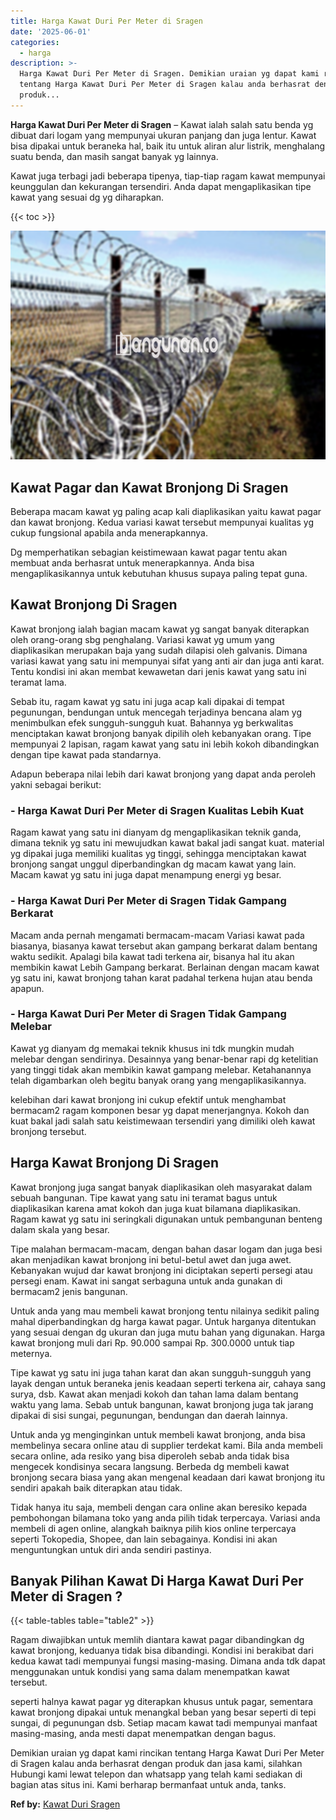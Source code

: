```yaml
---
title: Harga Kawat Duri Per Meter di Sragen
date: '2025-06-01'
categories:
  - harga
description: >-
  Harga Kawat Duri Per Meter di Sragen. Demikian uraian yg dapat kami rincikan
  tentang Harga Kawat Duri Per Meter di Sragen kalau anda berhasrat dengan
  produk...
---
```


**Harga Kawat Duri Per Meter di Sragen** – Kawat ialah salah satu benda yg dibuat dari logam yang mempunyai ukuran panjang dan juga lentur. Kawat bisa dipakai untuk beraneka hal, baik itu untuk aliran alur listrik, menghalang suatu benda, dan masih sangat banyak yg lainnya.

Kawat juga terbagi jadi beberapa tipenya, tiap-tiap ragam kawat mempunyai keunggulan dan kekurangan tersendiri. Anda dapat mengaplikasikan tipe kawat yang sesuai dg yg diharapkan.

{{< toc >}}

![Harga Kawat Duri Per Meter di Sragen](/images/jual-kawat-murah43.png)

## Kawat Pagar dan Kawat Bronjong Di Sragen

Beberapa macam kawat yg paling acap kali diaplikasikan yaitu kawat pagar dan kawat bronjong. Kedua variasi kawat tersebut mempunyai kualitas yg cukup fungsional apabila anda menerapkannya.

Dg memperhatikan sebagian keistimewaan kawat pagar tentu akan membuat anda berhasrat untuk menerapkannya. Anda bisa mengaplikasikannya untuk kebutuhan khusus supaya paling tepat guna.

## Kawat Bronjong Di Sragen

Kawat bronjong ialah bagian macam kawat yg sangat banyak diterapkan oleh orang-orang sbg penghalang. Variasi kawat yg umum yang diaplikasikan merupakan baja yang sudah dilapisi oleh galvanis. Dimana variasi kawat yang satu ini mempunyai sifat yang anti air dan juga anti karat. Tentu kondisi ini akan membat kewawetan dari jenis kawat yang satu ini teramat lama.

Sebab itu, ragam kawat yg satu ini juga acap kali dipakai di tempat pegunungan, bendungan untuk mencegah terjadinya bencana alam yg menimbulkan efek sungguh-sungguh kuat. Bahannya yg berkwalitas menciptakan kawat bronjong banyak dipilih oleh kebanyakan orang. Tipe mempunyai 2 lapisan, ragam kawat yang satu ini lebih kokoh dibandingkan dengan tipe kawat pada standarnya.

Adapun beberapa nilai lebih dari kawat bronjong yang dapat anda peroleh yakni sebagai berikut:

### \- Harga Kawat Duri Per Meter di Sragen Kualitas Lebih Kuat

Ragam kawat yang satu ini dianyam dg mengaplikasikan teknik ganda, dimana teknik yg satu ini mewujudkan kawat bakal jadi sangat kuat. material yg dipakai juga memiliki kualitas yg tinggi, sehingga menciptakan kawat bronjong sangat unggul diperbandingkan dg macam kawat yang lain. Macam kawat yg satu ini juga dapat menampung energi yg besar.

### \- Harga Kawat Duri Per Meter di Sragen Tidak Gampang Berkarat

Macam anda pernah mengamati bermacam-macam Variasi kawat pada biasanya, biasanya kawat tersebut akan gampang berkarat dalam bentang waktu sedikit. Apalagi bila kawat tadi terkena air, bisanya hal itu akan membikin kawat Lebih Gampang berkarat. Berlainan dengan macam kawat yg satu ini, kawat bronjong tahan karat padahal terkena hujan atau benda apapun.

### \- Harga Kawat Duri Per Meter di Sragen Tidak Gampang Melebar

Kawat yg dianyam dg memakai teknik khusus ini tdk mungkin mudah melebar dengan sendirinya. Desainnya yang benar-benar rapi dg ketelitian yang tinggi tidak akan membikin kawat gampang melebar. Ketahanannya telah digambarkan oleh begitu banyak orang yang mengaplikasikannya.

kelebihan dari kawat bronjong ini cukup efektif untuk menghambat bermacam2 ragam komponen besar yg dapat menerjangnya. Kokoh dan kuat bakal jadi salah satu keistimewaan tersendiri yang dimiliki oleh kawat bronjong tersebut.

## Harga Kawat Bronjong Di Sragen

Kawat bronjong juga sangat banyak diaplikasikan oleh masyarakat dalam sebuah bangunan. Tipe kawat yang satu ini teramat bagus untuk diaplikasikan karena amat kokoh dan juga kuat bilamana diaplikasikan. Ragam kawat yg satu ini seringkali digunakan untuk pembangunan benteng dalam skala yang besar.

Tipe malahan bermacam-macam, dengan bahan dasar logam dan juga besi akan menjadikan kawat bronjong ini betul-betul awet dan juga awet. Kebanyakan wujud dar kawat bronjong ini diciptakan seperti persegi atau persegi enam. Kawat ini sangat serbaguna untuk anda gunakan di bermacam2 jenis bangunan.

Untuk anda yang mau membeli kawat bronjong tentu nilainya sedikit paling mahal diperbandingkan dg harga kawat pagar. Untuk harganya ditentukan yang sesuai dengan dg ukuran dan juga mutu bahan yang digunakan. Harga kawat bronjong muli dari Rp. 90.000 sampai Rp. 300.0000 untuk tiap meternya.

Tipe kawat yg satu ini juga tahan karat dan akan sungguh-sungguh yang layak dengan untuk beraneka jenis keadaan seperti terkena air, cahaya sang surya, dsb. Kawat akan menjadi kokoh dan tahan lama dalam bentang waktu yang lama. Sebab untuk bangunan, kawat bronjong juga tak jarang dipakai di sisi sungai, pegunungan, bendungan dan daerah lainnya.

Untuk anda yg menginginkan untuk membeli kawat bronjong, anda bisa membelinya secara online atau di supplier terdekat kami. Bila anda membeli secara online, ada resiko yang bisa diperoleh sebab anda tidak bisa mengecek kondisinya secara langsung. Berbeda dg membeli kawat bronjong secara biasa yang akan mengenal keadaan dari kawat bronjong itu sendiri apakah baik diterapkan atau tidak.

Tidak hanya itu saja, membeli dengan cara online akan beresiko kepada pembohongan bilamana toko yang anda pilih tidak terpercaya. Variasi anda membeli di agen online, alangkah baiknya pilih kios online terpercaya seperti Tokopedia, Shopee, dan lain sebagainya. Kondisi ini akan menguntungkan untuk diri anda sendiri pastinya.

## Banyak Pilihan Kawat Di Harga Kawat Duri Per Meter di Sragen ?

{{< table-tables table="table2" >}}

Ragam diwajibkan untuk memlih diantara kawat pagar dibandingkan dg kawat bronjong, keduanya tidak bisa dibandingi. Kondisi ini berakibat dari kedua kawat tadi mempunyai fungsi masing-masing. Dimana anda tdk dapat menggunakan untuk kondisi yang sama dalam menempatkan kawat tersebut.

seperti halnya kawat pagar yg diterapkan khusus untuk pagar, sementara kawat bronjong dipakai untuk menangkal beban yang besar seperti di tepi sungai, di pegunungan dsb. Setiap macam kawat tadi mempunyai manfaat masing-masing, anda mesti dapat menempatkan dengan bagus.

Demikian uraian yg dapat kami rincikan tentang Harga Kawat Duri Per Meter di Sragen kalau anda berhasrat dengan produk dan jasa kami, silahkan Hubungi kami lewat telepon dan whatsapp yang telah kami sediakan di bagian atas situs ini. Kami berharap bermanfaat untuk anda, tanks.

**Ref by:** [Kawat Duri Sragen](https://id.wikipedia.org/wiki/Kawat)
